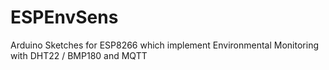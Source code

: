 # ESPEnvSens
Arduino Sketches for ESP8266 which implement Environmental Monitoring with DHT22 / BMP180 and MQTT
